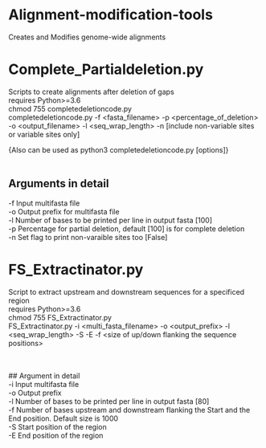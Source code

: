# Alignment-modification-tools
Creates and Modifies genome-wide alignments
# Complete_Partialdeletion.py
Scripts to create alignments after deletion of gaps
<br>
requires Python>=3.6
<br>
chmod 755 completedeletioncode.py
<br>
completedeletioncode.py -f <fasta_filename> -p <percentage_of_deletion> -o <output_filename> -l <seq_wrap_length> -n [include non-variable sites or variable sites only]

{Also can be used as python3 completedeletioncode.py [options]}
<br>
<br>
##  Arguments in detail

-f  Input multifasta file<br>
-o  Output prefix for multifasta file<br>
-l  Number of bases to be printed per line in output fasta [100]<br>
-p  Percentage for partial deletion, default [100] is for complete deletion<br>
-n  Set flag to print non-varaible sites too [False]<br>

# FS_Extractinator.py
Script to extract upstream and downstream sequences for a specificed region
<br>
requires Python>=3.6
<br>
chmod 755 FS_Extractinator.py
<br>
FS_Extractinator.py -i <multi_fasta_filename> -o <output_prefix> -l <seq_wrap_length>  -S <Strat position> -E <End position> -f <size of up/down flanking the sequence positions>
 
<br>
<br>
##  Argument in detail<br>
-i  Input multifasta file<br>
-o  Output prefix<br>
-l  Number of bases to be printed per line in output fasta [80]<br>
-f  Number of bases upstream and downstream flanking the Start and the End position. Default size is 1000<br>
-S  Start position of the region<br>
-E  End position of the region<br>
